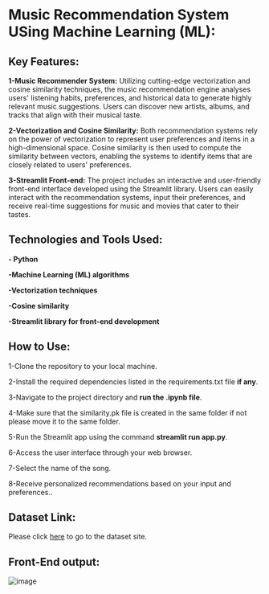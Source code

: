 # Music Recommendation System USing Machine Learning (ML):

## Key Features:
**1-Music Recommender System:** Utilizing cutting-edge vectorization and cosine similarity techniques, the music recommendation engine analyses users' listening habits, preferences, and historical data to generate highly relevant music suggestions. Users can discover new artists, albums, and tracks that align with their musical taste.

**2-Vectorization and Cosine Similarity:** Both recommendation systems rely on the power of vectorization to represent user preferences and items in a high-dimensional space. Cosine similarity is then used to compute the similarity between vectors, enabling the systems to identify items that are closely related to users' preferences.

**3-Streamlit Front-end:** The project includes an interactive and user-friendly front-end interface developed using the Streamlit library. Users can easily interact with the recommendation systems, input their preferences, and receive real-time suggestions for music and movies that cater to their tastes.

## Technologies and Tools Used:
**- Python**

**-Machine Learning (ML) algorithms**

**-Vectorization techniques**

**-Cosine similarity**

**-Streamlit library for front-end development**

## How to Use:
 1-Clone the repository to your local machine.

2-Install the required dependencies listed in the requirements.txt file **if any**.

3-Navigate to the project directory and **run the .ipynb file**.

4-Make sure that the similarity.pk file is created in the same folder if not please move it to the same folder.

5-Run the Streamlit app using the command **streamlit run app.py**.

6-Access the user interface through your web browser.

7-Select the name of the song.

8-Receive personalized recommendations based on your input and preferences..

## Dataset Link:
Please click [here](https://www.kaggle.com/datasets/noorsaeed/songs-recommendation-dataset) to go to the dataset site.

## Front-End output:
![image](https://github.com/pratham-thakur/Multi-modal-Recommender-System-using-ML-Music-and-Movie-Recommendations/assets/118924205/a7f55e78-3890-4c97-aac7-c7eb101f93d3)

